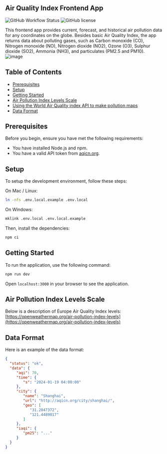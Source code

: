 ## Air Quality Index Frontend App

![GitHub Workflow Status](https://github.com/airqi-com/frontend/actions/workflows/node.js.yml/badge.svg?branch=master)
![GitHub license](https://img.shields.io/github/license/airqi-com/frontend)

This frontend app provides current, forecast, and historical air pollution data for any coordinates on the globe. Besides basic Air Quality Index, the app returns data about polluting gases, such as Carbon monoxide (CO), Nitrogen monoxide (NO), Nitrogen dioxide (NO2), Ozone (O3), Sulphur dioxide (SO2), Ammonia (NH3), and particulates (PM2.5 and PM10).
![image](https://github.com/airqi-com/frontend/assets/15163891/be47e7b5-7aa8-4ad0-a627-5f06e33d509a)

## Table of Contents
- [Prerequisites](#prerequisites)
- [Setup](#setup)
- [Getting Started](#getting-started)
- [Air Pollution Index Levels Scale](#air-pollution-index-levels-scale)
- [Using the World Air Quality index API to make pollution maps](#using-the-world-air-quality-index-api-to-make-pollution-maps)
- [Data Format](#data-format)

## Prerequisites
Before you begin, ensure you have met the following requirements:
- You have installed Node.js and npm.
- You have a valid API token from [aqicn.org](https://aqicn.org/data-platform/token/).

## Setup
To setup the development environment, follow these steps:

On Mac / Linux:
```bash
ln -nfs .env.local.example .env.local
```

On Windows:
```bash
mklink .env.local .env.local.example
```

Then, install the dependencies:
```bash
npm ci
```

## Getting Started
To run the application, use the following command:
```bash
npm run dev
```
Open `localhost:3000` in your browser to see the application.

## Air Pollution Index Levels Scale
Below is a description of Europe Air Quality Index levels: [https://openweathermap.org/air-pollution-index-levels](https://openweathermap.org/air-pollution-index-levels)

## Data Format
Here is an example of the data format:

```json
{
  "status": "ok",
  "data": {
     "aqi": 70,
     "time": {
        "s": "2024-01-19 04:00:00"
     },
     "city": {
        "name": "Shanghai",
        "url": "http://aqicn.org/city/shanghai/",
        "geo": [
           "31.2047372",
           "121.4489017"
        ]
     },
     "iaqi": {
        "pm25": "..."
     }
  }
}
```
